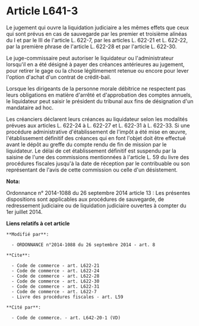 # Article L641-3

Le jugement qui ouvre la liquidation judiciaire a les mêmes effets que ceux qui sont prévus en cas de sauvegarde par les
premier et troisième alinéas du I et par le III de l'article L. 622-7, par les articles L. 622-21 et L. 622-22, par la
première phrase de l'article L. 622-28 et par l'article L. 622-30. 

Le juge-commissaire peut autoriser le liquidateur ou l'administrateur lorsqu'il en a été désigné à payer des créances
antérieures au jugement, pour retirer le gage ou la chose légitimement retenue ou encore pour lever l'option d'achat d'un
contrat de crédit-bail. 

Lorsque les dirigeants de la personne morale débitrice ne respectent pas leurs obligations en matière d'arrêté et
d'approbation des comptes annuels, le liquidateur peut saisir le président du tribunal aux fins de désignation d'un
mandataire ad hoc.

Les créanciers déclarent leurs créances au liquidateur selon les modalités prévues aux articles L. 622-24 à L. 622-27 et L.
622-31 à L. 622-33. Si une procédure administrative d'établissement de l'impôt a été mise en œuvre, l'établissement définitif
des créances qui en font l'objet doit être effectué avant le dépôt au greffe du compte rendu de fin de mission par le
liquidateur. Le délai de cet établissement définitif est suspendu par la saisine de l'une des commissions mentionnées à
l'article L. 59 du livre des procédures fiscales jusqu'à la date de réception par le contribuable ou son représentant de
l'avis de cette commission ou celle d'un désistement.

**Nota:**

Ordonnance n° 2014-1088 du 26 septembre 2014 article 13 : Les présentes dispositions sont applicables aux procédures de
sauvegarde, de redressement judiciaire ou de liquidation judiciaire ouvertes à compter du 1er juillet 2014.

**Liens relatifs à cet article**

	**Modifié par**:

	  - ORDONNANCE n°2014-1088 du 26 septembre 2014 - art. 8

	**Cite**:

	  - Code de commerce - art. L622-21
	  - Code de commerce - art. L622-24
	  - Code de commerce - art. L622-28
	  - Code de commerce - art. L622-30
	  - Code de commerce - art. L622-31
	  - Code de commerce - art. L622-7
	  - Livre des procédures fiscales - art. L59

	**Cité par**:

	  - Code de commerce. - art. L642-20-1 (VD)
